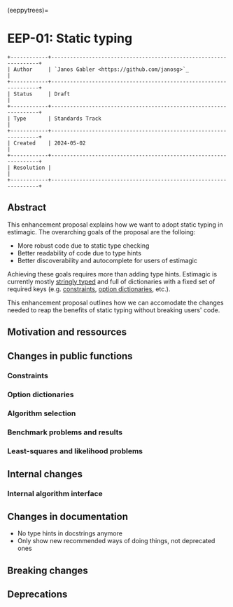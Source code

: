 (eeppytrees)=

# EEP-01: Static typing

```{eval-rst}
+------------+------------------------------------------------------------------+
| Author     | `Janos Gabler <https://github.com/janosg>`_                      |
+------------+------------------------------------------------------------------+
| Status     | Draft                                                            |
+------------+------------------------------------------------------------------+
| Type       | Standards Track                                                  |
+------------+------------------------------------------------------------------+
| Created    | 2024-05-02                                                       |
+------------+------------------------------------------------------------------+
| Resolution |                                                                  |
+------------+------------------------------------------------------------------+
```

## Abstract

This enhancement proposal explains how we want to adopt static typing in estimagic. The
overarching goals of the proposal are the folloing:

- More robust code due to static type checking
- Better readability of code due to type hints
- Better discoverability and autocomplete for users of estimagic

Achieving these goals requires more than adding type hints. Estimagic is currently
mostly [stringly typed](https://wiki.c2.com/?StringlyTyped) and full of dictionaries
with a fixed set of required keys (e.g.
[constraints](https://estimagic.readthedocs.io/en/latest/how_to_guides/optimization/how_to_specify_constraints.html),
[option dictionaries](https://estimagic.readthedocs.io/en/latest/how_to_guides/optimization/how_to_specify_algorithm_and_algo_options.html),
etc.).

This enhancement proposal outlines how we can accomodate the changes needed to reap the
benefits of static typing without breaking users' code.

## Motivation and ressources

## Changes in public functions

### Constraints

### Option dictionaries

### Algorithm selection

### Benchmark problems and results

### Least-squares and likelihood problems

## Internal changes

### Internal algorithm interface

## Changes in documentation

- No type hints in docstrings anymore
- Only show new recommended ways of doing things, not deprecated ones

## Breaking changes

## Deprecations
